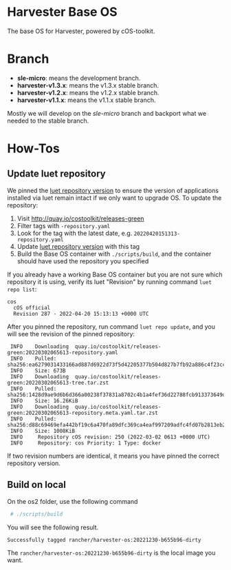 # Harvester Base OS

The base OS for Harvester, powered by cOS-toolkit.

# Branch

- **sle-micro**: means the development branch.
- **harvester-v1.3.x**: means the v1.3.x stable branch.
- **harvester-v1.2.x**: means the v1.2.x stable branch.
- **harvester-v1.1.x**: means the v1.1.x stable branch.

Mostly we will develop on the *sle-micro* branch and backport what we needed to the stable branch.

# How-Tos

## Update luet repository

We pinned the [luet repository version](./files/etc/luet/luet.yaml#L17) to ensure
the version of applications installed via luet remain intact if we only want to upgrade OS.
To update the repository:

1. Visit http://quay.io/costoolkit/releases-green
2. Filter tags with `-repository.yaml`
3. Look for the tag with the latest date, e.g. `20220420151313-repository.yaml`
4. Update [luet repository version](./files/etc/luet/luet.yaml#17) with this tag
5. Build the Base OS container with `./scripts/build`, and the container should have used the repository you specified

If you already have a working Base OS container but you are not sure which repository
it is using, verify its luet "Revision" by running command `luet repo list`:
```
cos
  cOS official
  Revision 287 - 2022-04-20 15:13:13 +0000 UTC
```

After you pinned the repository, run command `luet repo update`, and you will see the revision of the pinned repository:
```
 INFO    Downloading  quay.io/costoolkit/releases-green:20220302065613-repository.yaml
 INFO    Pulled: sha256:ea6279031433166ad887d6922d73f5d42205377b504d827b7fb92a886c4f23cc
 INFO    Size: 673B
 INFO    Downloading  quay.io/costoolkit/releases-green:20220302065613-tree.tar.zst
 INFO    Pulled: sha256:1428d9ae9d6b6d366a00238f37831a8702c4b1a4fef36d22788fcb913373649d
 INFO    Size: 16.26KiB
 INFO    Downloading  quay.io/costoolkit/releases-green:20220302065613-repository.meta.yaml.tar.zst
 INFO    Pulled: sha256:d88c69469efa442bf19c6a470fa89dfc369ca4eaf997209adfc4fd07b2813eb2
 INFO    Size: 1008KiB
 INFO     Repository cOS revision: 250 (2022-03-02 0613 +0000 UTC)
 INFO     Repository: cos Priority: 1 Type: docker
```

If two revision numbers are identical, it means you have pinned the correct repository version.

## Build on local

On the os2 folder, use the following command
``` bash
 # ./scripts/build
```

You will see the following result.
``` text
Successfully tagged rancher/harvester-os:20221230-b655b96-dirty
```

The `rancher/harvester-os:20221230-b655b96-dirty` is the local image you want.